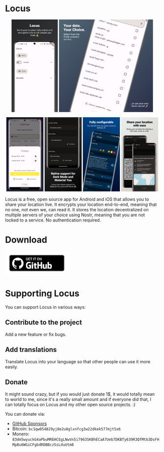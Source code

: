 # Locus

<p float="left" align="center">
    <img src="readme_content/0.png" width="30%" />
    <img src="readme_content/1.png" width="30%" />
    <img src="readme_content/2.png" width="30%" />
</p>


<p float="left" align="center">
    <img src="readme_content/3.png" width="24%" />
    <img src="readme_content/4.png" width="24%" />
    <img src="readme_content/5.png" width="24%" />
    <img src="readme_content/6.png" width="24%" />
</p>

Locus is a free, open source app for Android and iOS that allows you to share your location live. It encrypts your location end-to-end, meaning that no one, not even we, can read it. It stores the location decentralized on multiple servers of your choice using Nostr, meaning that you are not locked to a service. No authentication required.

# Download

[<img src="readme_content/github-badge.png" alt="Get it on GitHub" height="80">](https://github.com/Myzel394/locus/releases)

# Supporting Locus

You can support Locus in various ways:

## Contribute to the project

Add a new feature or fix bugs.

## Add translations

Translate Locus into your language so that other people can use it more easily.

## Donate

It might sound crazy, but if you would just donate 1$, it would totally mean to world to me, since it's a really small amount and if everyone did that, I can totally focus on Locus and my other open source projects. :)

You can donate via:

* [GitHub Sponsors](https://github.com/sponsors/Myzel394)
* Bitcoin: `bc1qw054829yj8e2u8glxnfcg3w22dkek577mjt5x6`
* Monero: `83dm5wyuckG4aPbuMREHCEgLNwVn5i7963SKBhECaA7Ueb7DKBTy639R3QfMtb3DsFHMp8u6WGiCFgbdRDBBcz5sLduUtm8`
